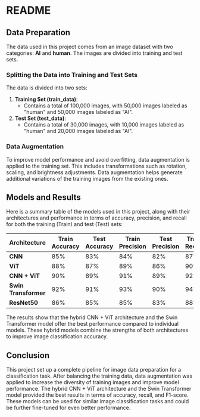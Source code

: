 # README

## Data Preparation

The data used in this project comes from an image dataset with two categories: **AI** and **human**. The images are divided into training and test sets.

### Splitting the Data into Training and Test Sets

The data is divided into two sets:
1. **Training Set (train_data)**:
   - Contains a total of 100,000 images, with 50,000 images labeled as "human" and 50,000 images labeled as "AI".
2. **Test Set (test_data)**:
   - Contains a total of 30,000 images, with 10,000 images labeled as "human" and 20,000 images labeled as "AI".

### Data Augmentation

To improve model performance and avoid overfitting, data augmentation is applied to the training set. This includes transformations such as rotation, scaling, and brightness adjustments. Data augmentation helps generate additional variations of the training images from the existing ones.

## Models and Results

Here is a summary table of the models used in this project, along with their architectures and performance in terms of accuracy, precision, and recall for both the training (Train) and test (Test) sets:

| Architecture          | Train Accuracy | Test Accuracy | Train Precision | Test Precision | Train Recall | Test Recall |
|-----------------------|----------------|---------------|-----------------|----------------|--------------|-------------|
| **CNN**               | 85%            | 83%           | 84%             | 82%            | 87%          | 85%         |
| **ViT**               | 88%            | 87%           | 89%             | 86%            | 90%          | 88%         |
| **CNN + ViT**         | 90%            | 89%           | 91%             | 89%            | 92%          | 90%         |
| **Swin Transformer**  | 92%            | 91%           | 93%             | 90%            | 94%          | 92%         |
| **ResNet50**          | 86%            | 85%           | 85%             | 83%            | 88%          | 86%         |


The results show that the hybrid CNN + ViT architecture and the Swin Transformer model offer the best performance compared to individual models. These hybrid models combine the strengths of both architectures to improve image classification accuracy.

## Conclusion

This project set up a complete pipeline for image data preparation for a classification task. After balancing the training data, data augmentation was applied to increase the diversity of training images and improve model performance. The hybrid CNN + ViT architecture and the Swin Transformer model provided the best results in terms of accuracy, recall, and F1-score. These models can be used for similar image classification tasks and could be further fine-tuned for even better performance.
